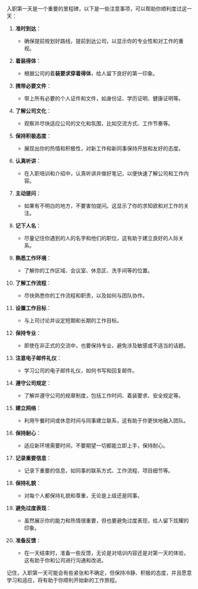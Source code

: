入职第一天是一个重要的里程碑，以下是一些注意事项，可以帮助你顺利度过这一天：

1. **准时到达**：
   - 确保提前规划好路线，提前到达公司，以显示你的专业性和对工作的重视。

2. **着装得体**：
   - 根据公司的着**装要求穿着得体**，给人留下良好的第一印象。

3. **携带必要文件**：
   - 带上所有必要的个人证件和文件，如身份证、学历证明、健康证明等。

4. **了解公司文化**：
   - 观察并尽快适应公司的文化和氛围，比如交流方式、工作节奏等。

5. **保持积极态度**：
   - 展现出你的热情和积极性，对新工作和新同事保持开放和友好的态度。

6. **认真听讲**：
   - 在入职培训和介绍中，认真听讲并做好笔记，以便快速了解公司和工作内容。

7. **主动提问**：
   - 如果有不明白的地方，不要害怕提问。这显示了你的求知欲和对工作的关注。

8. **记下人名**：
   - 尽量记住你遇到的人的名字和他们的职位，这有助于建立良好的人际关系。

9. **熟悉工作环境**：
   - 了解你的工作区域、会议室、休息区、洗手间等的位置。

10. **了解工作流程**：
    - 尽快熟悉你的工作流程和职责，以及如何与团队协作。

11. **设置工作目标**：
    - 与上司讨论并设定短期和长期的工作目标。

12. **保持专业**：
    - 即使在非正式的交流中，也要保持专业，避免涉及敏感或不适当的话题。

13. **注意电子邮件礼仪**：
    - 学习公司的电子邮件礼仪，如何书写和回复邮件。

14. **遵守公司规定**：
    - 了解并遵守公司的规章制度，包括工作时间、着装要求、安全规定等。

15. **建立网络**：
    - 利用午餐时间或休息时间与同事建立联系，这有助于你更快地融入团队。

16. **保持耐心**：
    - 适应新环境需要时间，不要期望一切都能立即上手，保持耐心。

17. **记录重要信息**：
    - 记录下重要的信息，如同事的联系方式、工作流程、项目细节等。

18. **保持礼貌**：
    - 对每个人都保持礼貌和尊重，无论是上级还是同事。

19. **避免过度表现**：
    - 虽然展示你的能力和热情很重要，但也要避免过度表现，给人留下炫耀的印象。

20. **准备反馈**：
    - 在一天结束时，准备一些反馈，无论是对培训内容还是对第一天的体验，这有助于你和公司进行沟通和改进。

记住，入职第一天可能会有些紧张和不确定，但保持冷静、积极的态度，并且愿意学习和适应，将有助于你顺利开始新的工作旅程。
